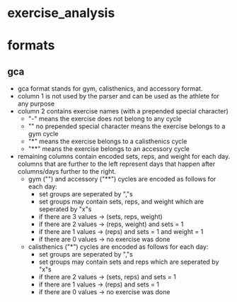 # exercise_analysis

# formats

## gca
- gca format stands for gym, calisthenics, and accessory format.
- column 1 is not used by the parser and can be used as the athlete for any purpose
- column 2 contains exercise names (with a prepended special character)
  - "-" means the exercise does not belong to any cycle
  - "" no prepended special character means the exercise belongs to a gym cycle
  - "*" means the exercise belongs to a calisthenics cycle
  - "**" means the exercise belongs to an accessory cycle
- remaining columns contain encoded sets, reps, and weight for each day. columns that are further to the left represent days that happen after columns/days further to the right.
  - gym ("") and accessory ("**") cycles are encoded as follows for each day:
    - set groups are seperated by ","s
    - set groups may contain sets, reps, and weight which are seperated by "x"s
    - if there are 3 values -> (sets, reps, weight)
    - if there are 2 values -> (reps, weight) and sets = 1
    - if there are 1 values -> (reps) and sets = 1 and weight = 1
    - if there are 0 values -> no exercise was done
  - calisthenics ("*") cycles are encoded as follows for each day:
    - set groups are seperated by ","s
    - set groups may contain sets and reps which are seperated by "x"s
    - if there are 2 values -> (sets, reps) and sets = 1
    - if there are 1 values -> (reps) and sets = 1
    - if there are 0 values -> no exercise was done
    